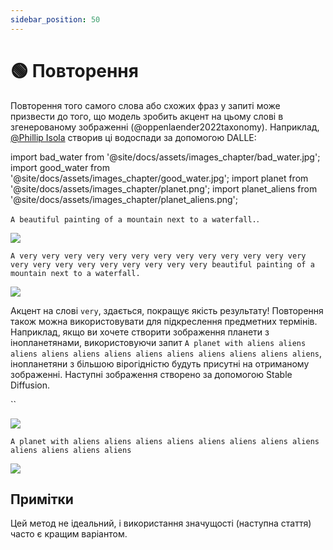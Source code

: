 ```yaml
---
sidebar_position: 50
---
```


# 🟢 Повторення

Повторення того самого слова або схожих фраз у запиті може призвести до того, що модель зробить акцент на цьому слові в згенерованому зображенні (@oppenlaender2022taxonomy). Наприклад, [@Phillip Isola](https://twitter.com/phillip_isola/status/1532189632217112577) створив ці водоспади за допомогою DALLE:

import bad_water from '@site/docs/assets/images_chapter/bad_water.jpg';
import good_water from '@site/docs/assets/images_chapter/good_water.jpg';
import planet from '@site/docs/assets/images_chapter/planet.png';
import planet_aliens from '@site/docs/assets/images_chapter/planet_aliens.png';


`A beautiful painting of a mountain next to a waterfall.`.

<div style={{textAlign: 'center'}}>
  <img src={bad_water} style={{width: "750px"}} />
</div>

`A very very very very very very very very very very very very very very very very very very very very very very beautiful painting of a mountain next to a waterfall.`

<div style={{textAlign: 'center'}}>
  <img src={good_water} style={{width: "750px"}} />
</div>

Акцент на слові `very`, здається, покращує якість результату! Повторення також можна використовувати для підкреслення предметних термінів. Наприклад, якщо ви хочете створити зображення планети з інопланетянами, використовуючи запит `A planet with aliens aliens aliens aliens aliens aliens aliens aliens aliens aliens aliens aliens`, інопланетяни з більшою вірогідністю будуть присутні на отриманому зображенні. Наступні зображення створено за допомогою Stable Diffusion.

``
<div style={{textAlign: 'center'}}>
  <img src= style={{width: "250px"}} />
</div>

`A planet with aliens aliens aliens aliens aliens aliens aliens aliens aliens aliens aliens aliens`

<div style={{textAlign: 'center'}}>
  <img src={planet_aliens} style={{width: "250px"}} />
</div>

## Примітки

Цей метод не ідеальний, і використання значущості (наступна стаття) часто є кращим варіантом.